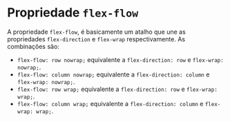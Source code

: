 # Propriedade `flex-flow`


A propriedade `flex-flow`, é basicamente um atalho que une as propriedades `flex-direction` e `flex-wrap` respectivamente. As combinações são:

- `flex-flow: row nowrap;` equivalente a `flex-direction: row` e `flex-wrap: nowrap;`.
- `flex-flow: column nowrap;` equivalente a `flex-direction: column` e `flex-wrap: nowrap;`.
- `flex-flow: row wrap;` equivalente a `flex-direction: row` e `flex-wrap: wrap;`.
- `flex-flow: column wrap;` equivalente a `flex-direction: column` e `flex-wrap: wrap;`.